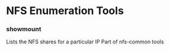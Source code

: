# NFS Enumeration Tools

### showmount

Lists the NFS shares for a particular IP Part of nfs-common tools

